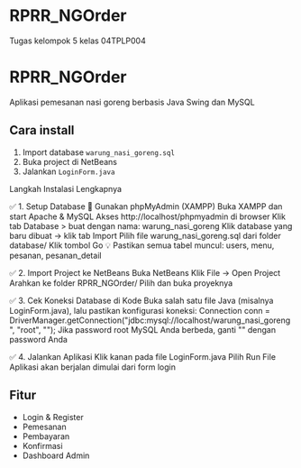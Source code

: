 # RPRR_NGOrder
Tugas kelompok 5 kelas 04TPLP004

# RPRR_NGOrder
Aplikasi pemesanan nasi goreng berbasis Java Swing dan MySQL

## Cara install
1. Import database `warung_nasi_goreng.sql`
2. Buka project di NetBeans
3. Jalankan `LoginForm.java`

Langkah Instalasi Lengkapnya

✅ 1. Setup Database
🔹 Gunakan phpMyAdmin (XAMPP)
Buka XAMPP dan start Apache & MySQL
Akses http://localhost/phpmyadmin di browser
Klik tab Database > buat dengan nama:
warung_nasi_goreng
Klik database yang baru dibuat → klik tab Import
Pilih file warung_nasi_goreng.sql dari folder database/
Klik tombol Go
💡 Pastikan semua tabel muncul: users, menu, pesanan, pesanan_detail

✅ 2. Import Project ke NetBeans
Buka NetBeans
Klik File → Open Project
Arahkan ke folder RPRR_NGOrder/
Pilih dan buka proyeknya

✅ 3. Cek Koneksi Database di Kode
Buka salah satu file Java (misalnya LoginForm.java), lalu pastikan konfigurasi koneksi:
Connection conn = DriverManager.getConnection("jdbc:mysql://localhost/warung_nasi_goreng", "root", "");
Jika password root MySQL Anda berbeda, ganti "" dengan password Anda

✅ 4. Jalankan Aplikasi
Klik kanan pada file LoginForm.java
Pilih Run File
Aplikasi akan berjalan dimulai dari form login

## Fitur
- Login & Register
- Pemesanan
- Pembayaran
- Konfirmasi
- Dashboard Admin
